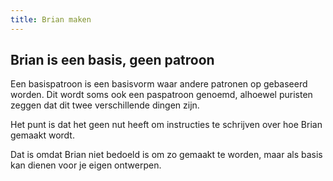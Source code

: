 ```yaml
---
title: Brian maken
---
```


## Brian is een basis, geen patroon

Een basispatroon is een basisvorm waar andere patronen op gebaseerd worden. Dit wordt soms ook een paspatroon genoemd, alhoewel puristen zeggen dat dit twee verschillende dingen zijn.

Het punt is dat het geen nut heeft om instructies te schrijven over hoe Brian gemaakt wordt.

Dat is omdat Brian niet bedoeld is om zo gemaakt te worden, maar als basis kan dienen voor je eigen ontwerpen.